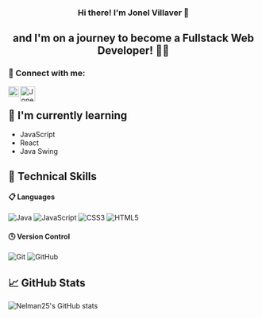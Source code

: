 <h3 align = "center"> Hi there! I'm Jonel Villaver 👋</h3>
<h2 align = "center"> and I'm on a journey to become a Fullstack Web Developer! 🧑‍💻</h2>


### 🤝 Connect with me:
<a href="https://www.linkedin.com/in/jonel-villaver-70704a2b4/"><img align="left" src="C:\Users\Jonel Villaver\Downloads\linkedin.png" alt="Jonel Villaver | LinkedIn" width="21px"/></a>
<a href="https://www.facebook.com/profile.php?id=100056438303154"><img align="left" src="https://raw.githubusercontent.com/Nelman25/Nelman25/main/images/facebook.png" alt="Jonel Villaver | Facebook" width="30px"/></a>
</br>

## 🌱 I'm currently learning

- JavaScript
- React
- Java Swing
  
## 💼 Technical Skills

#### 📋 Languages
![Java](https://img.shields.io/badge/java-%23ED8B00.svg?style=for-the-badge&logo=openjdk&logoColor=white)
![JavaScript](https://img.shields.io/badge/javascript-%23323330.svg?style=for-the-badge&logo=javascript&logoColor=%23F7DF1E)
![CSS3](https://img.shields.io/badge/css3-%231572B6.svg?style=for-the-badge&logo=css3&logoColor=white)
![HTML5](https://img.shields.io/badge/html5-%23E34F26.svg?style=for-the-badge&logo=html5&logoColor=white)

#### 🕓 Version Control
![Git](https://img.shields.io/badge/git-%23F05033.svg?style=for-the-badge&logo=git&logoColor=white)
![GitHub](https://img.shields.io/badge/github-%23121011.svg?style=for-the-badge&logo=github&logoColor=white)

## 📈 GitHub Stats 
![Nelman25's GitHub stats](https://github-readme-stats.vercel.app/api?username=Nelman25&show_icons=true&theme=radical)
